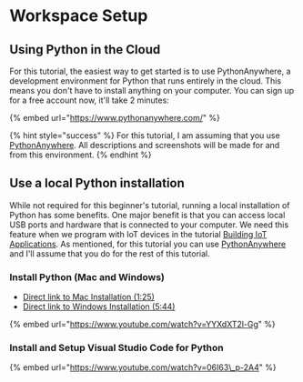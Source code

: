 # Workspace Setup

## Using Python in the Cloud

For this tutorial, the easiest way to get started is to use PythonAnywhere, a development environment for Python that runs entirely in the cloud. This means you don't have to install anything on your computer. You can sign up for a free account now, it'll take 2 minutes:

{% embed url="https://www.pythonanywhere.com/" %}

{% hint style="success" %}
For this tutorial, I am assuming that you use [PythonAnywhere](https://www.pythonanywhere.com/). All descriptions and screenshots will be made for and from this environment.
{% endhint %}

## Use a local Python installation

While not required for this beginner's tutorial, running a local installation of Python has some benefits. One major benefit is that you can access local USB ports and hardware that is connected to your computer. We need this feature when we program with IoT devices in the tutorial [Building IoT Applications](../internet-of-things/). As mentioned, for this tutorial you can use [PythonAnywhere](https://www.pythonanywhere.com/) and I'll assume that you do for the rest of this tutorial.

### Install Python \(Mac and Windows\)

* [Direct link to Mac Installation \(1:25\)](https://www.youtube.com/watch?v=YYXdXT2l-Gg&t=85s)
* [Direct link to Windows Installation \(5:44\)](https://www.youtube.com/watch?v=YYXdXT2l-Gg&t=344s)

{% embed url="https://www.youtube.com/watch?v=YYXdXT2l-Gg" %}

### Install and Setup Visual Studio Code for Python

{% embed url="https://www.youtube.com/watch?v=06I63\_p-2A4" %}



